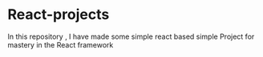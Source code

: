 # React-projects
In this repository , I have made some simple react based simple Project for mastery in the React framework
